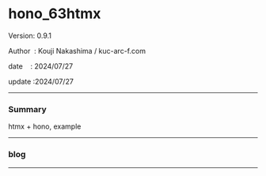 ﻿# hono_63htmx

 Version: 0.9.1

 Author  : Kouji Nakashima / kuc-arc-f.com

 date    : 2024/07/27

 update  :2024/07/27
***
### Summary

htmx + hono, example


***
### blog 

***

